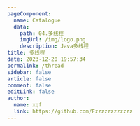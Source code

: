 ```yaml
---
pageComponent:
  name: Catalogue
  data:
    path: 04.多线程
    imgUrl: /img/logo.png
    description: Java多线程
title: 多线程
date: 2023-12-20 19:57:34
permalink: /thread
sidebar: false
article: false
comment: false
editLink: false
author: 
  name: xqf
  link: https://github.com/Fzzzzzzzzzzzz
---
```

 